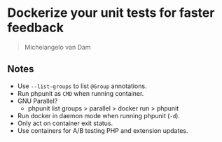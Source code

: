 # Dockerize your unit tests for faster feedback
> Michelangelo van Dam

## Notes

* Use `--list-groups` to list `@Group` annotations.
* Run phpunit as `CMD` when running container.
* GNU Parallel?
  * phpunit list groups > parallel > docker run > phpunit
* Run docker in daemon mode when running phpunit (`-d`).
* Only act on container exit status.
* Use containers for A/B testing PHP and extension updates.
